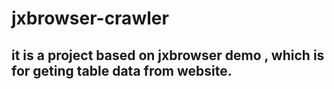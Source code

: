 # jxbrowser-crawler
## it is a project based on jxbrowser demo , which is for geting table data from website.
